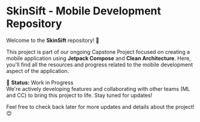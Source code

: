 # SkinSift - Mobile Development Repository

Welcome to the **SkinSift** repository! 👋

This project is part of our ongoing Capstone Project focused on creating a mobile application using **Jetpack Compose** and **Clean Architecture**. Here, you'll find all the resources and progress related to the mobile development aspect of the application.

🚧 **Status:** Work in Progress  
We're actively developing features and collaborating with other teams (ML and CC) to bring this project to life. Stay tuned for updates!

Feel free to check back later for more updates and details about the project! 😊
